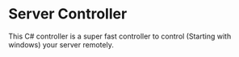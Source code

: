 Server Controller
=================

This C# controller is a super fast controller to control (Starting with windows) your server remotely.
